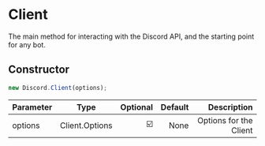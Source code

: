 # Client
The main method for interacting with the Discord API, and the starting point for any bot.

## Constructor
```js
new Discord.Client(options);
```

| Parameter     | Type          | Optional | Default  | Description |
| ------------- |:-------------:| --------:| --------:| -----------:|
| options      | Client.Options | ☑️       | None     | Options for the Client |
